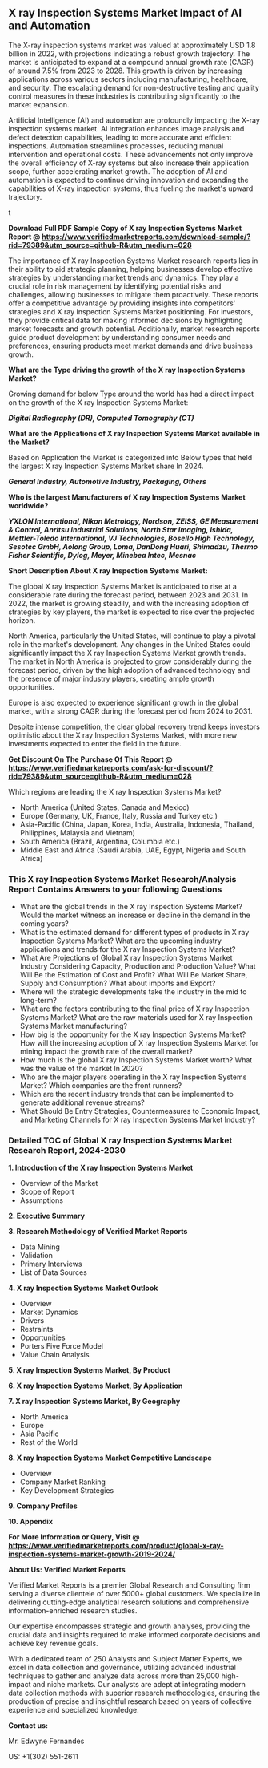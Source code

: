 <h2>X ray Inspection Systems Market Impact of AI and Automation</h2><p>The X-ray inspection systems market was valued at approximately USD 1.8 billion in 2022, with projections indicating a robust growth trajectory. The market is anticipated to expand at a compound annual growth rate (CAGR) of around 7.5% from 2023 to 2028. This growth is driven by increasing applications across various sectors including manufacturing, healthcare, and security. The escalating demand for non-destructive testing and quality control measures in these industries is contributing significantly to the market expansion.</p><p>Artificial Intelligence (AI) and automation are profoundly impacting the X-ray inspection systems market. AI integration enhances image analysis and defect detection capabilities, leading to more accurate and efficient inspections. Automation streamlines processes, reducing manual intervention and operational costs. These advancements not only improve the overall efficiency of X-ray systems but also increase their application scope, further accelerating market growth. The adoption of AI and automation is expected to continue driving innovation and expanding the capabilities of X-ray inspection systems, thus fueling the market's upward trajectory.</p>t</p><p id="" class=""><strong>Download Full PDF Sample Copy of X ray Inspection Systems Market Report @ <a href="https://www.verifiedmarketreports.com/download-sample/?rid=79389&utm_source=github-R&utm_medium=028" target="_blank">https://www.verifiedmarketreports.com/download-sample/?rid=79389&utm_source=github-R&utm_medium=028</a></strong></p><p>The importance of&nbsp;X ray Inspection Systems Market research reports lies in their ability to aid strategic planning, helping businesses develop effective strategies by understanding market trends and dynamics. They play a crucial role in risk management by identifying potential risks and challenges, allowing businesses to mitigate them proactively. These reports offer a competitive advantage by providing insights into competitors' strategies and X ray Inspection Systems Market positioning. For investors, they provide critical data for making informed decisions by highlighting market forecasts and growth potential. Additionally, market research reports guide product development by understanding consumer needs and preferences, ensuring products meet market demands and drive business growth.</p><p><strong>What are the&nbsp;Type driving the growth of the X ray Inspection Systems Market?</strong></p><p id="" class="">Growing demand for below Type around the world has had a direct impact on the growth of the X ray Inspection Systems Market:</p><em><strong>Digital Radiography (DR), Computed Tomography (CT)</strong></em></p><strong>What are the&nbsp;Applications&nbsp;of X ray Inspection Systems Market available in the Market?</strong></p><p id="" class="">Based on Application the Market is categorized into Below types that held the largest X ray Inspection Systems Market share In 2024.</p><em><strong>General Industry, Automotive Industry, Packaging, Others</strong></em></p><strong>Who is the largest Manufacturers of X ray Inspection Systems Market worldwide?</strong></p><p><em><strong>YXLON International, Nikon Metrology, Nordson, ZEISS, GE Measurement & Control, Anritsu Industrial Solutions, North Star Imaging, Ishida, Mettler-Toledo International, VJ Technologies, Bosello High Technology, Sesotec GmbH, Aolong Group, Loma, DanDong Huari, Shimadzu, Thermo Fisher Scientific, Dylog, Meyer, Minebea Intec, Mesnac</strong></em></p><p id="" class=""><strong>Short Description About X ray Inspection Systems Market:</strong></p><p>The global X ray Inspection Systems Market is anticipated to rise at a considerable rate during the forecast period, between 2023 and 2031. In 2022, the market is growing steadily, and with the increasing adoption of strategies by key players, the market is expected to rise over the projected horizon.</p><p>North America, particularly the United States, will continue to play a pivotal role in the market's development. Any changes in the United States could significantly impact the X ray Inspection Systems Market growth trends. The market in North America is projected to grow considerably during the forecast period, driven by the high adoption of advanced technology and the presence of major industry players, creating ample growth opportunities.</p><p>Europe is also expected to experience significant growth in the global market, with a strong CAGR during the forecast period from 2024 to 2031.</p><p>Despite intense competition, the clear global recovery trend keeps investors optimistic about the X ray Inspection Systems Market, with more new investments expected to enter the field in the future.</p><p id="" class=""><strong>Get Discount On The Purchase Of This Report @ <a href="https://www.verifiedmarketreports.com/ask-for-discount/?rid=79389&utm_source=github-R&utm_medium=028" target="_blank">https://www.verifiedmarketreports.com/ask-for-discount/?rid=79389&utm_source=github-R&utm_medium=028</a></strong></p>Which regions are leading the X ray Inspection Systems Market?</p><ul><li>North America (United States, Canada and Mexico)</li><li>Europe (Germany, UK, France, Italy, Russia and Turkey etc.)</li><li>Asia-Pacific (China, Japan, Korea, India, Australia, Indonesia, Thailand, Philippines, Malaysia and Vietnam)</li><li>South America (Brazil, Argentina, Columbia etc.)</li><li>Middle East and Africa (Saudi Arabia, UAE, Egypt, Nigeria and South Africa)</li></ul><h3 id="" class="">This X ray Inspection Systems Market Research/Analysis Report Contains Answers to your following Questions</h3><ul><li>What are the global trends in the X ray Inspection Systems Market? Would the market witness an increase or decline in the demand in the coming years?</li><li>What is the estimated demand for different types of products in X ray Inspection Systems Market? What are the upcoming industry applications and trends for the X ray Inspection Systems Market?</li><li>What Are Projections of Global X ray Inspection Systems Market Industry Considering Capacity, Production and Production Value? What Will Be the Estimation of Cost and Profit? What Will Be Market Share, Supply and Consumption? What about imports and Export?</li><li>Where will the strategic developments take the industry in the mid to long-term?</li><li>What are the factors contributing to the final price of X ray Inspection Systems Market? What are the raw materials used for X ray Inspection Systems Market manufacturing?</li><li>How big is the opportunity for the X ray Inspection Systems Market? How will the increasing adoption of X ray Inspection Systems Market for mining impact the growth rate of the overall market?</li><li>How much is the global X ray Inspection Systems Market worth? What was the value of the market In 2020?</li><li>Who are the major players operating in the X ray Inspection Systems Market? Which companies are the front runners?</li><li>Which are the recent industry trends that can be implemented to generate additional revenue streams?</li><li>What Should Be Entry Strategies, Countermeasures to Economic Impact, and Marketing Channels for X ray Inspection Systems Market Industry?</li></ul><h3 id="" class="">Detailed TOC of Global X ray Inspection Systems Market Research Report, 2024-2030</h3><p id="" class=""><strong>1. Introduction of the X ray Inspection Systems Market</strong></p><ul><li>Overview of the Market</li><li>Scope of Report</li><li>Assumptions</li></ul><p id="" class=""><strong>2. Executive Summary</strong></p><p id="" class=""><strong>3. Research Methodology of Verified Market Reports</strong></p><ul><li>Data Mining</li><li>Validation</li><li>Primary Interviews</li><li>List of Data Sources</li></ul><p id="" class=""><strong>4. X ray Inspection Systems Market Outlook</strong></p><ul><li>Overview</li><li>Market Dynamics</li><li>Drivers</li><li>Restraints</li><li>Opportunities</li><li>Porters Five Force Model</li><li>Value Chain Analysis</li></ul><p id="" class=""><strong>5. X ray Inspection Systems Market, By Product</strong></p><p id="" class=""><strong>6. X ray Inspection Systems Market, By Application</strong></p><p id="" class=""><strong>7. X ray Inspection Systems Market, By Geography</strong></p><ul><li>North America</li><li>Europe</li><li>Asia Pacific</li><li>Rest of the World</li></ul><p id="" class=""><strong>8. X ray Inspection Systems Market Competitive Landscape</strong></p><ul><li>Overview</li><li>Company Market Ranking</li><li>Key Development Strategies</li></ul><p id="" class=""><strong>9. Company Profiles</strong></p><p id="" class=""><strong>10. Appendix</strong></p><p id="" class=""><strong>For More Information or Query, Visit @ <a href="https://www.verifiedmarketreports.com/product/global-x-ray-inspection-systems-market-growth-2019-2024/" target="_blank">https://www.verifiedmarketreports.com/product/global-x-ray-inspection-systems-market-growth-2019-2024/</a></strong></p><p id="" class=""><strong>About Us: Verified Market Reports</strong></p><p id="" class="">Verified Market Reports is a premier Global Research and Consulting firm serving a diverse clientele of over 5000+ global customers. We specialize in delivering cutting-edge analytical research solutions and comprehensive information-enriched research studies.</p><p id="" class="">Our expertise encompasses strategic and growth analyses, providing the crucial data and insights required to make informed corporate decisions and achieve key revenue goals.</p><p id="" class="">With a dedicated team of 250 Analysts and Subject Matter Experts, we excel in data collection and governance, utilizing advanced industrial techniques to gather and analyze data across more than 25,000 high-impact and niche markets. Our analysts are adept at integrating modern data collection methods with superior research methodologies, ensuring the production of precise and insightful research based on years of collective experience and specialized knowledge.</p><p id="" class=""><strong>Contact us:</strong></p><p id="" class="">Mr. Edwyne Fernandes</p><p id="" class="">US: +1(302) 551-2611</p>